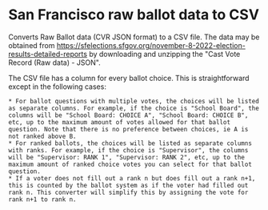 # San Francisco raw ballot data to CSV

Converts Raw Ballot data (CVR JSON format) to a CSV file. The data may be obtained from https://sfelections.sfgov.org/november-8-2022-election-results-detailed-reports by downloading and unzipping the "Cast Vote Record (Raw data) - JSON".

The CSV file has a column for every ballot choice. This is straightforward except in the following cases:

    * For ballot questions with multiple votes, the choices will be listed as separate columns. For example, if the choice is "School Board", the columns will be "School Board: CHOICE A", "School Board: CHOICE B", etc, up to the maximum amount of votes allowed for that ballot question. Note that there is no preference between choices, ie A is not ranked above B.
    * For ranked ballots, the choices will be listed as separate columns with ranks. For example, if the choice is "Supervisor", the columns will be "Supervisor: RANK 1", "Supervisor: RANK 2", etc, up to the maximum amount of ranked choice votes you can select for that ballot question.
    * If a voter does not fill out a rank n but does fill out a rank n+1, this is counted by the ballot system as if the voter had filled out rank n. This converter will simplify this by assigning the vote for rank n+1 to rank n.
